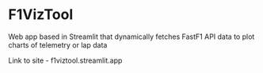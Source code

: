 # F1VizTool
Web app based in Streamlit that dynamically fetches FastF1 API data to plot charts of telemetry or lap data

Link to site - f1viztool.streamlit.app
